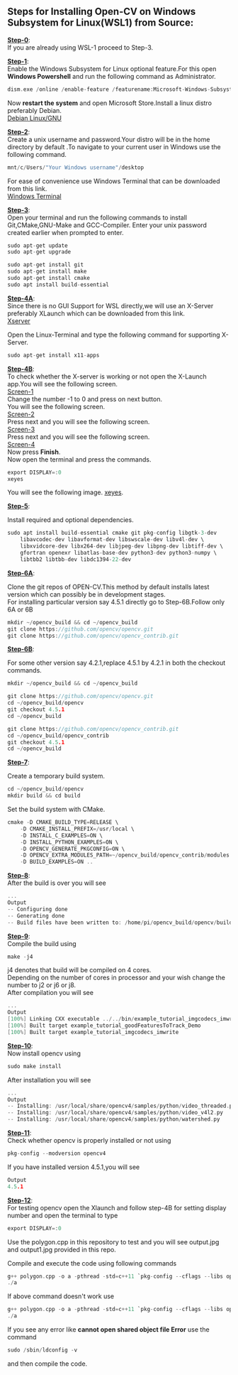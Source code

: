 <h2>Steps for Installing Open-CV on Windows Subsystem for Linux(WSL1) from Source:</h2>

<b><u>Step-0</u></b>:<br>
If you are already using WSL-1 proceed to Step-3.

<b><u>Step-1</u></b>:<br>
Enable the Windows Subsystem for Linux optional feature.For this open <b>Windows Powershell</b> and run the following command as Administrator.

```C
dism.exe /online /enable-feature /featurename:Microsoft-Windows-Subsystem-Linux /all /norestart
```

Now <b>restart the system</b> and open Microsoft Store.Install a linux distro preferably Debian.<br>
[Debian Linux/GNU](https://www.microsoft.com/en-in/p/debian/9msvkqc78pk6?rtc=1#activetab=pivot:overviewtab)

<b><u>Step-2</u></b>:<br>
Create a unix username and password.Your distro will be in the home directory by default .To navigate to your current user in Windows use the following command.

```C
mnt/c/Users/"Your Windows username"/desktop
```

For ease of convenience use Windows Terminal that can be downloaded from this link.<br>
[Windows Terminal](https://www.microsoft.com/en-in/p/windows-terminal/9n0dx20hk701?rtc=1#activetab=pivot:overviewtab)

<b><u>Step-3</u></b>:<br>
Open your terminal and run the following commands to install Git,CMake,GNU-Make and GCC-Compiler. Enter your unix password created earlier when prompted to enter.

```C
sudo apt-get update
sudo apt-get upgrade
```

```C
sudo apt-get install git
sudo apt-get install make
sudo apt-get install cmake
sudo apt install build-essential
```

<b><u>Step-4A</u></b>:<br>
Since there is no GUI Support for WSL directly,we will use an X-Server preferably XLaunch which can be downloaded from this link.<br>
[Xserver](https://sourceforge.net/projects/vcxsrv/)

Open the Linux-Terminal and type the following command for supporting X-Server.

```C
sudo apt-get install x11-apps
```

<b><u>Step-4B</u></b>:<br>
To check whether the X-server is working or not open the X-Launch app.You will see the following screen.<br>
[Screen-1](http://i.imgur.com/V0BpaA5.png?1)<br>
Change the number -1 to 0 and press on next button.<br>
You will see the following screen.<br>
[Screen-2](https://lh3.googleusercontent.com/proxy/xZBOO6GL79i8NTAeBMKykL_5ugR-oc9CKWoZ22UDQdiidaaz5Yi2Pg4AGcnJ9TQAen1zl9Qxg5qcfF1pWZiBNNoGVpAzrQgOd5o8SLq8Sg)<br>
Press next and you will see the following screen.<br>
[Screen-3](https://miro.medium.com/max/998/1*d8ArTA3ISw1skKU0HMWIow.png)<br>
Press next and you will see the following screen.<br>
[Screen-4](https://linustechtips.com/uploads/monthly_2018_10/image.png.a6c5330fd54e484006cc748cb93c5554.png)<br>
Now press <b>Finish</b>.<br>
Now open the terminal and press the commands.<br>

```C
export DISPLAY=:0
xeyes
```

You will see the following image.
[xeyes](https://seanthegeek.net/wp-content/uploads/2017/06/xeyes-bash-ubuntu-windows-10.png).<br>

<b><u>Step-5</u></b>:<br>

Install required and optional dependencies.<br>

```C
sudo apt install build-essential cmake git pkg-config libgtk-3-dev 
    libavcodec-dev libavformat-dev libswscale-dev libv4l-dev \
    libxvidcore-dev libx264-dev libjpeg-dev libpng-dev libtiff-dev \
    gfortran openexr libatlas-base-dev python3-dev python3-numpy \
    libtbb2 libtbb-dev libdc1394-22-dev
```

<b><u>Step-6A</u></b>:<br>

Clone the git repos of OPEN-CV.This method by default installs latest version which can possibly be in development stages.<br>
For installing particular version say 4.5.1 directly go to Step-6B.Follow only 6A or 6B<br>

```C
mkdir ~/opencv_build && cd ~/opencv_build
git clone https://github.com/opencv/opencv.git
git clone https://github.com/opencv/opencv_contrib.git
```

<b><u>Step-6B</u></b>:<br>

For some other version say 4.2.1,replace 4.5.1 by 4.2.1 in both the checkout commands.<br>

```C
mkdir ~/opencv_build && cd ~/opencv_build
```

```C
git clone https://github.com/opencv/opencv.git
cd ~/opencv_build/opencv
git checkout 4.5.1
cd ~/opencv_build
```


```C
git clone https://github.com/opencv/opencv_contrib.git
cd ~/opencv_build/opencv_contrib
git checkout 4.5.1
cd ~/opencv_build
```


<b><u>Step-7</u></b>:<br>

Create a temporary build system.<br> 

```C
cd ~/opencv_build/opencv
mkdir build && cd build
```

Set the build system with CMake.<br>
```C
cmake -D CMAKE_BUILD_TYPE=RELEASE \
    -D CMAKE_INSTALL_PREFIX=/usr/local \
    -D INSTALL_C_EXAMPLES=ON \
    -D INSTALL_PYTHON_EXAMPLES=ON \
    -D OPENCV_GENERATE_PKGCONFIG=ON \
    -D OPENCV_EXTRA_MODULES_PATH=~/opencv_build/opencv_contrib/modules \
    -D BUILD_EXAMPLES=ON ..
```

<b><u>Step-8</u></b>:<br>
After the build is over you will see <br>

```C
...
Output
-- Configuring done
-- Generating done
-- Build files have been written to: /home/pi/opencv_build/opencv/build
```

<b><u>Step-9</u></b>:<br>
Compile the build using

```C
make -j4 
```

j4 denotes that build will be compiled on 4 cores.<br>
Depending on the number of cores in processor and your wish change the number to j2 or j6 or j8.<br>
After compilation you will see 

```C
...
Output
[100%] Linking CXX executable ../../bin/example_tutorial_imgcodecs_imwrite
[100%] Built target example_tutorial_goodFeaturesToTrack_Demo
[100%] Built target example_tutorial_imgcodecs_imwrite

```

<b><u>Step-10</u></b>:<br>
Now install opencv using<br>

```C
sudo make install 
```

After installation you will see<br>

```C
...
Output
-- Installing: /usr/local/share/opencv4/samples/python/video_threaded.py
-- Installing: /usr/local/share/opencv4/samples/python/video_v4l2.py
-- Installing: /usr/local/share/opencv4/samples/python/watershed.py
```


<b><u>Step-11</u></b>:<br>
Check whether opencv is properly installed or not using<br>

```C
pkg-config --modversion opencv4
```

If you have installed version 4.5.1,you will see<br>
```C
Output
4.5.1
```


<b><u>Step-12</u></b>:<br>
For testing opencv open the Xlaunch and follow step-4B for setting display number and open the terminal to type<br>

```C
export DISPLAY=:0
```
Use the polygon.cpp in this repository to test and you will see output.jpg and output1.jpg provided in this repo.<br>

Compile and execute the code using following commands<br>
```C
g++ polygon.cpp -o a -pthread -std=c++11 `pkg-config --cflags --libs opencv4`
./a
```

If above command doesn't work use<br>

```C
g++ polygon.cpp -o a -pthread -std=c++11 `pkg-config --cflags --libs opencv`
./a
```
If you see any error like <b>cannot open shared object file Error</b> use the command<br> 
```C
sudo /sbin/ldconfig -v
```
and then compile the code.<br>
 


